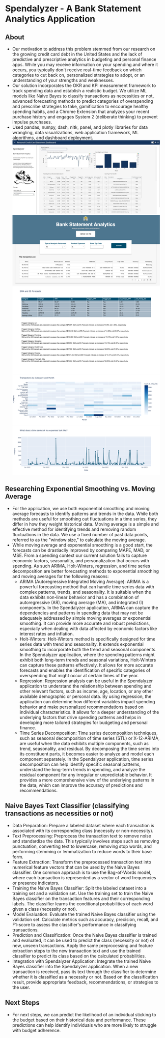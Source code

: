 # Spendalyzer - A Bank Statement Analytics Application

## About
* Our motivation to address this problem stemmed from our research on the growing credit card debt in the United States and the lack of predictive and prescriptive analytics in budgeting and personal finance apps. While you may receive information on your spending and where it occurs, you typically don't receive real-time feedback on which categories to cut back on, personalized strategies to adopt, or an understanding of your strengths and weaknesses.<br>
* Our solution incorporates the OKR and KPI measurement framework to track spending data and establish a realistic budget. We utilize ML models like Naive Bayes to classify transactions as necessities or not, advanced forecasting methods to predict categories of overspending and prescribe strategies to take, gamification to encourage healthy spending habits, and a Chrome Extension that analyzes your recent purchase history and engages System 2 (deliberate thinking) to prevent impulse purchases.<br>
* Used pandas, numpy, dash, nltk, panel, and plotly libraries for data wrangling, data visualizations, web application framework, ML algorithms, and dashboard deployment.
![Dashboard](/images/dashboard.jpeg)
![Spendalyzer](/images/Spendalyzer.png)
![Recommendations](/images/SMA-and-ES-Forecasting.png)
![Spending Heatmap](/images/Heatmap-of-Transactions.png)
![Time Series of Spending](/images/time-series-transactions.png)

## Researching Exponential Smoothing vs. Moving Average
* For the application, we use both exponential smoothing and moving average forecasts to identify patterns and trends in the data. While both methods are useful for smoothing out fluctuations in a time series, they differ in how they weight historical data. Moving average is a simple and effective method for identifying trends and removing random fluctuations in the data. We use a fixed number of past data points, referred to as the "window size," to calculate the moving average.
* While moving average and exponential smoothing is a good start, the forecasts can be drastiaclly improved by comparing MAPE, MAD, or MSE. From a spending context our current solution fails to capture economic factors, seasonality, and personalization that occurs with spending. As such ARIMA, Holt-Winters, regression, and time series decomposition are better forecasting methods to exponential smoothing and moving averages for the following reasons:
  * ARIMA (Autoregressive Integrated Moving Average): ARIMA is a powerful forecasting method that can handle time series data with complex patterns, trends, and seasonality. It is suitable when the data exhibits non-linear behavior and has a combination of autoregressive (AR), moving average (MA), and integrated (I) components. In the Spendalyzer application, ARIMA can capture the dependencies and patterns in spending data that may not be adequately addressed by simple moving averages or exponential smoothing. It can provide more accurate and robust predictions, especially when dealing with data affected by economic factors like interest rates and inflation.
  * Holt-Winters: Holt-Winters method is specifically designed for time series data with trend and seasonality. It extends exponential smoothing to incorporate both the trend and seasonal components. In the Spendalyzer application, where the spending patterns might exhibit both long-term trends and seasonal variations, Holt-Winters can capture these patterns effectively. It allows for more accurate forecasts and enables the identification of specific categories of overspending that might occur at certain times of the year.
  * Regression: Regression analysis can be useful in the Spendalyzer application to understand the relationship between spending and other relevant factors, such as income, age, location, or any other available demographic or personal data. By using regression, the application can determine how different variables impact spending behavior and make personalized recommendations based on individual characteristics. It allows for a deeper understanding of the underlying factors that drive spending patterns and helps in developing more tailored strategies for budgeting and personal finance.
  * Time Series Decomposition: Time series decomposition techniques, such as seasonal decomposition of time series (STL) or X-12-ARIMA, are useful when the data exhibits multiple components, such as trend, seasonality, and residual. By decomposing the time series into its constituent parts, it becomes easier to analyze and model each component separately. In the Spendalyzer application, time series decomposition can help identify specific seasonal patterns, understand the long-term trends in spending, and analyze the residual component for any irregular or unpredictable behavior. It provides a more comprehensive view of the underlying patterns in the data, which can improve the accuracy of predictions and recommendations.

## Naive Bayes Text Classifier (classifying transactions as necessities or not)
* Data Preparation: Prepare a labeled dataset where each transaction is associated with its corresponding class (necessity or non-necessity).
* Text Preprocessing: Preprocess the transaction text to remove noise and standardize the data. This typically involves steps such as removing punctuation, converting text to lowercase, removing stop words, and performing stemming or lemmatization to reduce words to their base form.
* Feature Extraction: Transform the preprocessed transaction text into numerical feature vectors that can be used by the Naive Bayes classifier. One common approach is to use the Bag-of-Words model, where each transaction is represented as a vector of word frequencies or presence indicators.
* Training the Naive Bayes Classifier: Split the labeled dataset into a training set and a validation set. Use the training set to train the Naive Bayes classifier on the transaction features and their corresponding labels. The classifier learns the conditional probabilities of each word given a class (necessity or not).
* Model Evaluation: Evaluate the trained Naive Bayes classifier using the validation set. Calculate metrics such as accuracy, precision, recall, and F1-score to assess the classifier's performance in classifying transactions.
* Prediction and Classification: Once the Naive Bayes classifier is trained and evaluated, it can be used to predict the class (necessity or not) of new, unseen transactions. Apply the same preprocessing and feature extraction steps to the new transaction text and use the trained classifier to predict its class based on the calculated probabilities.
* Integration with Spendalyzer Application: Integrate the trained Naive Bayes classifier into the Spendalyzer application. When a new transaction is received, pass its text through the classifier to determine whether it is classified as a necessity or not. Based on the classification result, provide appropriate feedback, recommendations, or strategies to the user.

## Next Steps
* For next steps, we can predict the likelihood of an individual sticking to the budget based on their historical data and performance. These predictions can help identify individuals who are more likely to struggle with budget adherence.
